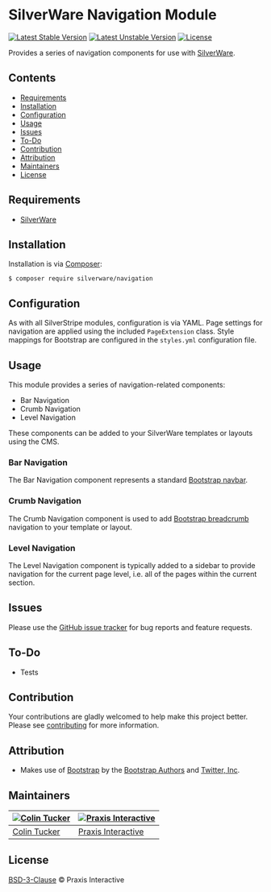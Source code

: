 # SilverWare Navigation Module

[![Latest Stable Version](https://poser.pugx.org/silverware/navigation/v/stable)](https://packagist.org/packages/silverware/navigation)
[![Latest Unstable Version](https://poser.pugx.org/silverware/navigation/v/unstable)](https://packagist.org/packages/silverware/navigation)
[![License](https://poser.pugx.org/silverware/navigation/license)](https://packagist.org/packages/silverware/navigation)

Provides a series of navigation components for use with [SilverWare][silverware].

## Contents

- [Requirements](#requirements)
- [Installation](#installation)
- [Configuration](#configuration)
- [Usage](#usage)
- [Issues](#issues)
- [To-Do](#to-do)
- [Contribution](#contribution)
- [Attribution](#attribution)
- [Maintainers](#maintainers)
- [License](#license)

## Requirements

- [SilverWare][silverware]

## Installation

Installation is via [Composer][composer]:

```
$ composer require silverware/navigation
```

## Configuration

As with all SilverStripe modules, configuration is via YAML. Page settings for navigation are applied
using the included `PageExtension` class. Style mappings for Bootstrap are configured in the `styles.yml`
configuration file.

## Usage

This module provides a series of navigation-related components:

- Bar Navigation
- Crumb Navigation
- Level Navigation

These components can be added to your SilverWare templates or layouts using the CMS.

### Bar Navigation

The Bar Navigation component represents a standard [Bootstrap navbar][bootstrap-navbar].

### Crumb Navigation

The Crumb Navigation component is used to add [Bootstrap breadcrumb][bootstrap-breadcrumb]
navigation to your template or layout.

### Level Navigation

The Level Navigation component is typically added to a sidebar to provide navigation for
the current page level, i.e. all of the pages within the current section.

## Issues

Please use the [GitHub issue tracker][issues] for bug reports and feature requests.

## To-Do

- Tests

## Contribution

Your contributions are gladly welcomed to help make this project better.
Please see [contributing](CONTRIBUTING.md) for more information.

## Attribution

- Makes use of [Bootstrap](https://github.com/twbs/bootstrap) by the
  [Bootstrap Authors](https://github.com/twbs/bootstrap/graphs/contributors)
  and [Twitter, Inc](https://twitter.com).

## Maintainers

[![Colin Tucker](https://avatars3.githubusercontent.com/u/1853705?s=144)](https://github.com/colintucker) | [![Praxis Interactive](https://avatars2.githubusercontent.com/u/1782612?s=144)](http://www.praxis.net.au)
---|---
[Colin Tucker](https://github.com/colintucker) | [Praxis Interactive](http://www.praxis.net.au)

## License

[BSD-3-Clause](LICENSE.md) &copy; Praxis Interactive

[silverware]: https://github.com/praxisnetau/silverware
[composer]: https://getcomposer.org
[bootstrap-navbar]: https://v4-alpha.getbootstrap.com/components/navbar
[bootstrap-breadcrumb]: https://v4-alpha.getbootstrap.com/components/breadcrumb
[issues]: https://github.com/praxisnetau/silverware-navigation/issues
